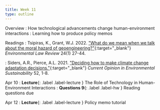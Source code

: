 ```yaml
---
title: Week 11 
type: outline
---
```


Overview
: How technological advancements change human-environment interactions
: Learning how to produce policy memos

Readings
: Tsipiras, K., Grant, W.J. 2022. ["What do we mean when we talk about the moral hazard of geoengineering?"](https://doi.org/10.1177/14614529211069839){:target="_blank"} _Environmental Law Review_ 24(1) 27-44.

: Siders, A.R., Pierce, A.L. 2021. ["Deciding how to make climate change adaptation decisions."](https://doi.org/10.1016/j.cosust.2021.03.017){:target="_blank"} _Current Opinion in Environmental Sustainability_ 52, 1-8.

Apr 10
: **Lecture**{: .label .label-lecture } The Role of Technology in Human-Environment Interactions
: **Questions 9**{: .label .label-hw } Reading questions due

Apr 12
: **Lecture**{: .label .label-lecture } Policy memo tutorial
